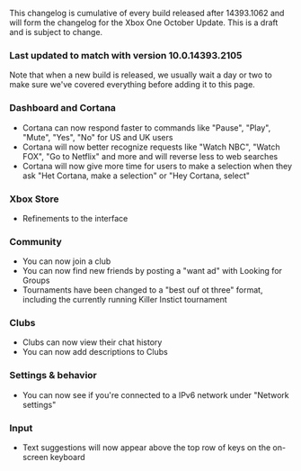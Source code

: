 This changelog is cumulative of every build released after 14393.1062 and will form the changelog for the Xbox One October Update. This is a draft and is subject to change.

### Last updated to match with version 10.0.14393.2105
Note that when a new build is released, we usually wait a day or two to make sure we've covered everything before adding it to this page.

### Dashboard and Cortana
- Cortana can now respond faster to commands like "Pause", "Play", "Mute", "Yes", "No" for US and UK users
- Cortana will now better recognize requests like "Watch NBC", "Watch FOX", "Go to Netflix" and more and will reverse less to web searches
- Cortana will now give more time for users to make a selection when they ask "Het Cortana, make a selection" or "Hey Cortana, select"

### Xbox Store
- Refinements to the interface

### Community
- You can now join a club
- You can now find new friends by posting a "want ad" with Looking for Groups
- Tournaments have been changed to a "best ouf ot three" format, including the currently running Killer Instict tournament

### Clubs
- Clubs can now view their chat history
- You can now add descriptions to Clubs

### Settings & behavior
- You can now see if you're connected to a IPv6 network under "Network settings"

### Input
- Text suggestions will now appear above the top row of keys on the on-screen keyboard